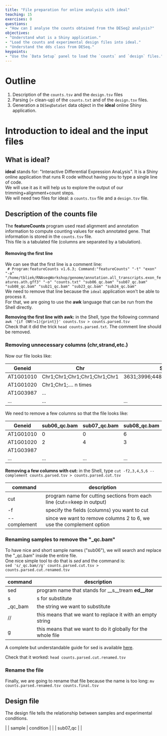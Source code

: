 ```yaml
---
title: "File preparation for online analysis with ideal"
teaching: 15
exercises: 0
questions:
- "How can I analyse the counts obtained from the DESeq2 analysis?"
objectives:
- "Understand what is a Shiny application."
- "Load the counts and experimental design files into ideal."
- "Understand the dds class from DESeq."
keypoints:
- "Use the `Data Setup` panel to load the `counts` and `design` files."
---
```

# Outline
1. Description of the `counts.tsv` and the `design.tsv` files
2. Parsing (= clean-up) of the `counts.txt` and of the `design.tsv` files.
2. Generation a `DESeqDataSet` data object in the __ideal__ online Shiny application.

# Introduction to ideal and the input files
## What is ideal?
__ideal__ stands for: "Interactive Differential Expression AnaLysis". It is a Shiny online application that runs R code without having you to type a single line of code.   
We will use it as it will help us to explore the output of our trimming+alignment+count steps.  
We will need two files for ideal: a `counts.tsv` file and a `design.tsv` file.

## Description of the counts file
The __featureCounts__ program used read alignment and annotation information to compute counting values for each annotated gene. That information is stored in the `counts.tsv` file.    
This file is a tabulated file (columns are separated by a tabulation).     

#### Removing the first line
We can see that the first line is a comment line:  
` # Program:featureCounts v1.6.3; Command:"featureCounts" "-t" "exon" "-a" "/home/tbliek/RNAseqWorkshop/genome/annotation.all_transcripts.exon_features.ath.gff3" "-o" "counts.txt" "sub06_qc.bam" "sub07_qc.bam" "sub08_qc.bam" "sub21_qc.bam" "sub23_qc.bam" "sub24_qc.bam"`   
We need to remove that line because the `ideal` application won't be able to process it.  
For that, we are going to use the __awk__ language that can be run from the Shell directly.

__Removing the first line with awk:__ in the Shell, type the following command  
 `awk '{if (NR!=1){print}}' counts.tsv > counts.parsed.tsv`  
 Check that it did the trick `head counts.parsed.txt`. The comment line should be removed.

### Removing unnecessary columns (chr,strand,etc.)
Now our file looks like:   

| Geneid    | Chr                           | Start                         | End                           | Strand      | Length | sub06_qc.bam | sub07_qc.bam | sub08_qc.bam | sub21_qc.bam | sub23_qc.bam | sub24_qc.bam |
|-----------|-------------------------------|-------------------------------|-------------------------------|-------------|--------|--------------|--------------|--------------|--------------|--------------|--------------|
| AT1G01010 | Chr1;Chr1;Chr1;Chr1;Chr1;Chr1 | 3631;3996;4486;4706;5174;5439 | 3913;4276;4605;5095;5326;5899 | +;+;+;+;+;+ | 1688   | 0            | 0            | 6            | 6            | 3            | 10           |
| AT1G01020 |  Chr1;Chr1;.... n times       |                               |                               |             |        | 2            | 4            | 3            | 1            | 2            | 1            |
| AT1G03987 | ...                           |                               |                               |             |        |              |              |              |              |              |              |
| ...       | ...                           | ...                           | ...                           | ...         | ...    | ...          | ...          | ...          | ...          | ...          | ...          |


We need to remove a few columns so that the file looks like:  

| Geneid    | sub06_qc.bam | sub07_qc.bam | sub08_qc.bam | sub21_qc.bam | sub23_qc.bam | sub24_qc.bam |
|-----------|--------------|--------------|--------------|--------------|--------------|--------------|
| AT1G01010 | 0            | 0            | 6            | 6            | 3            | 10           |
| AT1G01020 | 2            | 4            | 3            | 1            | 2            | 1            |
| AT1G03987 |              |              |              |              |              |              |
| ...       | ...          | ...          | ...          | ...          | ...          | ...          |

__Removing a few columns with cut:__ in the Shell, type `cut -f2,3,4,5,6 --complement counts.parsed.tsv > counts.parsed.cut.tsv`

| command | description |
| -------- | -------- |
| cut | program name for cutting sections from each line (cut==keep in output)|
| -f | specify the fields (columns) you want to cut |
|--complement | since we want to remove columns 2 to 6, we use the complement option |  

### Renaming samples to remove the "\_qc.bam"
To have nice and short sample names ("sub06"), we will search and replace the "\_qc.bam" inside the entire file.    
One nice simple tool to do that is _sed_ and the command is:  
`sed 's/_qc.bam//g' counts.parsed.cut.tsv > counts.parsed.cut.renamed.tsv`  

| command | description |
| -------- | -------- |
| sed | program name that stands for __s__tream __ed__itor__ |
| s | s for substitute |
| _qc_bam | the string we want to substitute |
| // | this means that we want to replace it with an empty string |
| g | this means that we want to do it globally for the whole file |

A complete but understandable guide for sed is available [here](http://www.grymoire.com/Unix/Sed.html).

Check that it worked: `head counts.parsed.cut.renamed.tsv`

### Rename the file
Finally, we are going to rename that file because the name is too long:
`mv counts.parsed.renamed.tsv counts.final.tsv`

## Design file
The design file tells the relationship between samples and experimental conditions.

| | sample | condition |
| | sub07_qc | |
